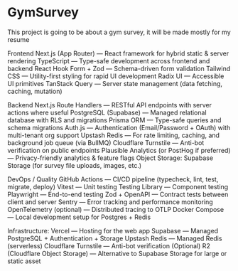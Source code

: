 # GymSurvey
This project is going to be about a gym survey, it will be made mostly for my resume


Frontend
    Next.js (App Router)
    — React framework for hybrid static & server rendering
    TypeScript — Type-safe development across frontend and backend
    React Hook Form
    + Zod
    — Schema-driven form validation
    Tailwind CSS
    — Utility-first styling for rapid UI development
    Radix UI
    — Accessible UI primitives
    TanStack Query
    — Server state management (data fetching, caching, mutation)

Backend
    Next.js Route Handlers — RESTful API endpoints with server actions where useful
    PostgreSQL (Supabase) — Managed relational database with RLS and migrations
    Prisma ORM
    — Type-safe queries and schema migrations
    Auth.js
    — Authentication (Email/Password + OAuth) with multi-tenant org support
    Upstash Redis
    — For rate limiting, caching, and background job queue (via BullMQ)
    Cloudflare Turnstile
    — Anti-bot verification on public endpoints
    Plausible Analytics
    (or PostHog
    if preferred) — Privacy-friendly analytics & feature flags
    Object Storage: Supabase Storage (for survey file uploads, images, etc.)

DevOps / Quality
    GitHub Actions
    — CI/CD pipeline (typecheck, lint, test, migrate, deploy)
    Vitest
    — Unit testing
    Testing Library
    — Component testing
    Playwright
    — End-to-end testing
    Zod + OpenAPI
    — Contract tests between client and server
    Sentry
    — Error tracking and performance monitoring
    OpenTelemetry (optional) — Distributed tracing to OTLP
    Docker Compose — Local development setup for Postgres + Redis

Infrastructure:
    Vercel
    — Hosting for the web app
    Supabase
    — Managed PostgreSQL + Authentication + Storage
    Upstash Redis
    — Managed Redis (serverless)
    Cloudflare Turnstile — Anti-bot verification
    (Optional) R2 (Cloudflare Object Storage) — Alternative to Supabase Storage for large or static asset